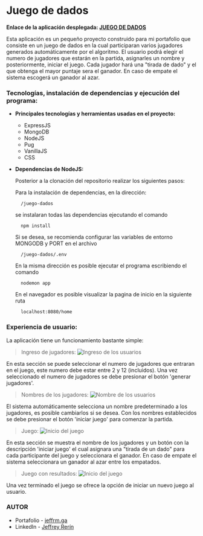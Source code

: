 # Juego de dados

<strong> Enlace de la aplicación desplegada: 
<a href="https://juego-dados-production.up.railway.app/home">JUEGO DE DADOS</a></strong>

Esta aplicación es un pequeño proyecto construido para mi portafolio que consiste en un juego de dados en la cual participaran varios jugadores generados automáticamente por el algoritmo. El usuario podrá elegir el numero de jugadores que estarán en la partida, asignarles un nombre y posteriormente, iniciar el juego. Cada jugador hará una "tirada de dado" y el que obtenga el mayor puntaje sera el ganador. En caso de empate el sistema escogerá un ganador al azar.

### <strong>Tecnologías, instalación de dependencias y ejecución del programa:</strong>

- <strong>Principales tecnologías y herramientas usadas en el proyecto:</strong>
    - ExpressJS
    - MongoDB
    - NodeJS
    - Pug
    - VanillaJS
    - CSS

- <strong>Dependencias de NodeJS:</strong> 

    Posterior a la clonación del repositorio realizar los siguientes pasos:
    
    Para la instalación de dependencias, en la dirección:

        /juego-dados

    se instalaran todas las dependencias ejecutando el comando

        npm install

    Si se desea, se recomienda configurar las variables de entorno MONGODB y PORT en el archivo

        /juego-dados/.env

    En la misma dirección es posible ejecutar el programa escribiendo el comando

        nodemon app

    En el navegador es posible visualizar la pagina de inicio en la siguiente ruta

        localhost:8080/home

### <strong>Experiencia de usuario:</strong> <a name="id9"></a>

La aplicación tiene un funcionamiento bastante simple:

> Ingreso de jugadores:
    ![Ingreso de los usuarios](https://JeffRerinGallery.b-cdn.net/Documentation/Juego%20de%20dados/1.png)

En esta sección se puede seleccionar el numero de jugadores que entraran en el juego, este numero debe estar entre 2 y 12 (incluidos). Una vez seleccionado el numero de jugadores se debe presionar el botón 'generar jugadores'.

> Nombres de los jugadores:
    ![Nombre de los usuarios](https://JeffRerinGallery.b-cdn.net/Documentation/Juego%20de%20dados/2.png)

El sistema automáticamente selecciona un nombre predeterminado a los jugadores, es posible cambiarlos si se desea. Con los nombres establecidos se debe presionar el botón 'iniciar juego' para comenzar la partida.

> Juego:
    ![Inicio del juego](https://JeffRerinGallery.b-cdn.net/Documentation/Juego%20de%20dados/3.png)

En esta sección se muestra el nombre de los jugadores y un botón con la descripción 'iniciar juego' el cual asignara una "tirada de un dado" para cada participante del juego y seleccionara el ganador. En caso de empate el sistema seleccionara un ganador al azar entre los empatados.

> Juego con resultados:
    ![Inicio del juego](https://JeffRerinGallery.b-cdn.net/Documentation/Juego%20de%20dados/4.png)

Una vez terminado el juego se ofrece la opción de iniciar un nuevo juego al usuario.

### <strong>AUTOR</strong>

- Portafolio - <a href="https://jeffrm.ga">jeffrm.ga</a>
- LinkedIn - <a href="https://www.linkedin.com/in/jeffrey-rerin/">Jeffrey Rerín</a>